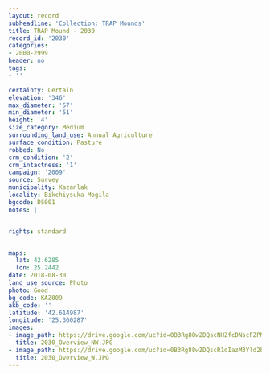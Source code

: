 ```yaml
---
layout: record
subheadline: 'Collection: TRAP Mounds'
title: TRAP Mound - 2030
record_id: '2030'
categories:
- 2000-2999
header: no
tags:
- ''

certainty: Certain
elevation: '346'
max_diameter: '57'
min_diameter: '51'
height: '4'
size_category: Medium
surrounding_land_use: Annual Agriculture
surface_condition: Pasture
robbed: No
crm_condition: '2'
crm_intactness: '1'
campaign: '2009'
source: Survey
municipality: Kazanlak
locality: Bikchiysuka Mogila
bgcode: DS001
notes: |


rights: standard


maps:
  lat: 42.6285
  lon: 25.2442
date: 2018-08-30
land_use_source: Photo
photo: Good
bg_code: KAZ009
akb_code: ''
latitude: '42.614987'
longitude: '25.360287'
images:
- image_path: https://drive.google.com/uc?id=0B3Rg88wZDQscNHZfcDNscFZPMVU
  title: 2030_Overview_NW.JPG
- image_path: https://drive.google.com/uc?id=0B3Rg88wZDQscR1dIazM3Yld2bE0
  title: 2030_Overview_W.JPG
---
```

